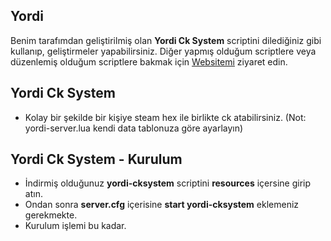 ## Yordi
Benim tarafımdan geliştirilmiş olan __Yordi Ck System__ scriptini dilediğiniz gibi kullanıp, geliştirmeler yapabilirsiniz. Diğer yapmış olduğum scriptlere veya düzenlemiş olduğum scriptlere bakmak için [Websitemi](https://yordi.online) ziyaret edin.

## Yordi Ck System
- Kolay bir şekilde bir kişiye steam hex ile birlikte ck atabilirsiniz. (Not: yordi-server.lua kendi data tablonuza göre ayarlayın)

## Yordi Ck System - Kurulum
- İndirmiş olduğunuz __yordi-cksystem__ scriptini __resources__ içersine girip atın.
- Ondan sonra __server.cfg__ içerisine __start yordi-cksystem__ eklemeniz gerekmekte.
- Kurulum işlemi bu kadar.
